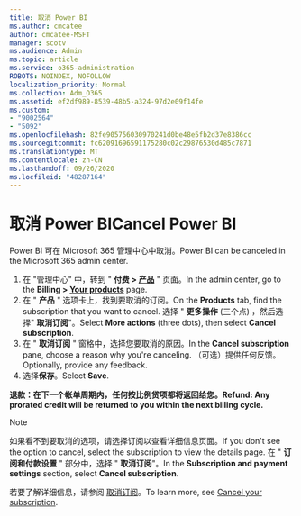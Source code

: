 ```yaml
---
title: 取消 Power BI
ms.author: cmcatee
author: cmcatee-MSFT
manager: scotv
ms.audience: Admin
ms.topic: article
ms.service: o365-administration
ROBOTS: NOINDEX, NOFOLLOW
localization_priority: Normal
ms.collection: Adm_O365
ms.assetid: ef2df989-8539-48b5-a324-97d2e09f14fe
ms.custom:
- "9002564"
- "5092"
ms.openlocfilehash: 82fe905756030970241d0be48e5fb2d37e8386cc
ms.sourcegitcommit: fc62091696591175280c02c29876530d485c7871
ms.translationtype: MT
ms.contentlocale: zh-CN
ms.lasthandoff: 09/26/2020
ms.locfileid: "48287164"
---
```

# <a name="cancel-power-bi"></a><span data-ttu-id="949e6-102">取消 Power BI</span><span class="sxs-lookup"><span data-stu-id="949e6-102">Cancel Power BI</span></span>

<span data-ttu-id="949e6-103">Power BI 可在 Microsoft 365 管理中心中取消。</span><span class="sxs-lookup"><span data-stu-id="949e6-103">Power BI can be canceled in the Microsoft 365 admin center.</span></span>

1. <span data-ttu-id="949e6-104">在 "管理中心" 中，转到 " **付费 > [产品](https://go.microsoft.com/fwlink/p/?linkid=842054)** " 页面。</span><span class="sxs-lookup"><span data-stu-id="949e6-104">In the admin center, go to the **Billing > [Your products](https://go.microsoft.com/fwlink/p/?linkid=842054)** page.</span></span>
2. <span data-ttu-id="949e6-105">在 " **产品** " 选项卡上，找到要取消的订阅。</span><span class="sxs-lookup"><span data-stu-id="949e6-105">On the **Products** tab, find the subscription that you want to cancel.</span></span> <span data-ttu-id="949e6-106">选择 " **更多操作** (三个点) ，然后选择" **取消订阅**"。</span><span class="sxs-lookup"><span data-stu-id="949e6-106">Select **More actions** (three dots), then select **Cancel subscription**.</span></span>
3. <span data-ttu-id="949e6-107">在 " **取消订阅** " 窗格中，选择您要取消的原因。</span><span class="sxs-lookup"><span data-stu-id="949e6-107">In the **Cancel subscription** pane, choose a reason why you're canceling.</span></span> <span data-ttu-id="949e6-108">（可选）提供任何反馈。</span><span class="sxs-lookup"><span data-stu-id="949e6-108">Optionally, provide any feedback.</span></span>
4. <span data-ttu-id="949e6-109">选择**保存**。</span><span class="sxs-lookup"><span data-stu-id="949e6-109">Select **Save**.</span></span>

<span data-ttu-id="949e6-110">**退款：在下一个帐单周期内，任何按比例贷项都将返回给您。**</span><span class="sxs-lookup"><span data-stu-id="949e6-110">**Refund: Any prorated credit will be returned to you within the next billing cycle.**</span></span>

> [!NOTE]
> <span data-ttu-id="949e6-111">如果看不到要取消的选项，请选择订阅以查看详细信息页面。</span><span class="sxs-lookup"><span data-stu-id="949e6-111">If you don't see the option to cancel, select the subscription to view the details page.</span></span> <span data-ttu-id="949e6-112">在 " **订阅和付款设置** " 部分中，选择 " **取消订阅**"。</span><span class="sxs-lookup"><span data-stu-id="949e6-112">In the **Subscription and payment settings** section, select **Cancel subscription**.</span></span>

<span data-ttu-id="949e6-113">若要了解详细信息，请参阅 [取消订阅](https://docs.microsoft.com/microsoft-365/commerce/subscriptions/cancel-your-subscription)。</span><span class="sxs-lookup"><span data-stu-id="949e6-113">To learn more, see [Cancel your subscription](https://docs.microsoft.com/microsoft-365/commerce/subscriptions/cancel-your-subscription).</span></span>